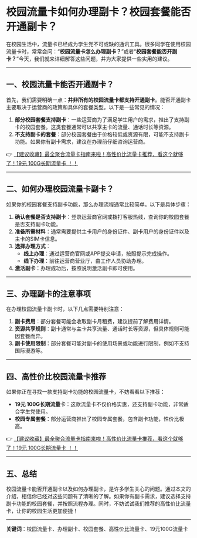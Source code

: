 # 校园流量卡如何办理副卡？校园套餐能否开通副卡？

在校园生活中，流量卡已经成为学生党不可或缺的通讯工具。很多同学在使用校园流量卡时，常常会问：“**校园流量卡怎么办理副卡？**”或者“**校园套餐能否开副卡？**”今天，我们就来详细解答这些问题，并为大家提供一些实用的建议。

---

## 一、校园流量卡能否开通副卡？

首先，我们需要明确一点：**并非所有的校园流量卡都支持开通副卡**。能否开通副卡主要取决于运营商的政策和具体的套餐类型。以下是一些常见的情况：

1. **部分校园套餐支持副卡**：一些运营商为了满足学生用户的需求，推出了支持副卡的校园套餐。这类套餐通常可以共享主卡的流量、通话时长等资源。
2. **不支持副卡的套餐**：部分校园套餐由于价格较低或资源有限，可能不支持副卡功能。如果你有副卡需求，建议在办理前仔细咨询运营商。

👉 [【建议收藏】最全聚合流量卡指南来啦！高性价比流量卡推荐，看这个就够了！19元 100G长期流量卡 ！！](https://bit.ly/Liuliangka)

---

## 二、如何办理校园流量卡副卡？

如果你的校园套餐支持副卡功能，那么办理流程通常比较简单。以下是具体步骤：

1. **确认套餐是否支持副卡**：登录运营商官网或拨打客服热线，查询你的校园套餐是否支持副卡功能。
2. **准备所需材料**：通常需要提供主卡用户的身份证件、副卡用户的身份证件以及主卡的SIM卡信息。
3. **选择办理方式**：
   - **线上办理**：通过运营商官网或APP提交申请，按照提示完成操作。
   - **线下办理**：前往运营商营业厅，由工作人员协助办理。
4. **激活副卡**：办理成功后，按照说明激活副卡即可使用。

---

## 三、办理副卡的注意事项

在办理校园流量卡副卡时，以下几点需要特别注意：

1. **副卡费用**：部分套餐可能会收取副卡月租费，建议提前了解费用详情。
2. **资源共享规则**：副卡通常与主卡共享流量、通话时长等资源，但具体规则可能因套餐而异。
3. **副卡使用限制**：部分套餐可能对副卡的使用场景或功能进行限制，例如不支持国际漫游等。

---

## 四、高性价比校园流量卡推荐

如果你正在寻找一款支持副卡功能的校园流量卡，不妨看看以下推荐：

- **19元 100G长期流量卡**：这款流量卡不仅价格实惠，还支持副卡功能，非常适合学生党使用。
- **校园专属套餐**：部分运营商推出了校园专属套餐，包含副卡功能，性价比极高。

👉 [【建议收藏】最全聚合流量卡指南来啦！高性价比流量卡推荐，看这个就够了！19元 100G长期流量卡 ！！](https://bit.ly/Liuliangka)

---

## 五、总结

校园流量卡能否开通副卡以及如何办理副卡，是许多学生关心的问题。通过本文的介绍，相信你已经对这些问题有了清晰的了解。如果你有副卡需求，建议选择支持副卡功能的校园套餐，并按照流程办理。同时，不妨试试我们推荐的高性价比流量卡，让你的校园生活更加便捷！

---

**关键词**：校园流量卡、办理副卡、校园套餐、高性价比流量卡、19元100G流量卡